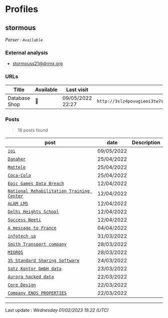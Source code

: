 # Profiles

## **stormous**


_Parser : `Available`_

### External analysis
- stormouss21@dnmx.org

### URLs
| Title | Available | Last visit | fqdn | Screenshot 
|---|---|---|---|---|
| Database Shop | 🔴 | 09/05/2022 22:27 | `http://3slz4povugieoi3tw7sblxoowxhbzxeju427cffsst5fo2tizepwatid.onion` | ❌ | 

### Posts

> 18 posts found

| post | date | Description
|---|---|---|
| [`ioi`](https://google.com/search?q=ioi) | 09/05/2022 |   |
| [`Danaher`](https://google.com/search?q=Danaher) | 25/04/2022 |   |
| [`Mattele`](https://google.com/search?q=Mattele) | 25/04/2022 |   |
| [`Coca-Cola`](https://google.com/search?q=Coca-Cola) | 25/04/2022 |   |
| [`Epic Games Data Breach`](https://google.com/search?q=Epic+Games+Data+Breach) | 12/04/2022 |   |
| [`National Rehabilitation Training Center`](https://google.com/search?q=National+Rehabilitation+Training+Center) | 12/04/2022 |   |
| [`ALAM LMS`](https://google.com/search?q=ALAM+LMS) | 12/04/2022 |   |
| [`Delhi Heights School`](https://google.com/search?q=Delhi+Heights+School) | 12/04/2022 |   |
| [`Success Neeti`](https://google.com/search?q=Success+Neeti) | 12/04/2022 |   |
| [`A message to France`](https://google.com/search?q=A+message+to+France) | 04/04/2022 |   |
| [`infotech ua`](https://google.com/search?q=infotech+ua) | 31/03/2022 |   |
| [`Smith Transport company`](https://google.com/search?q=Smith+Transport+company) | 28/03/2022 |   |
| [`MIGROS`](https://google.com/search?q=MIGROS) | 28/03/2022 |   |
| [`3S Standard Sharing Software`](https://google.com/search?q=3S+Standard+Sharing+Software) | 24/03/2022 |   |
| [`Satz Kontor GmbH data`](https://google.com/search?q=Satz+Kontor+GmbH+data) | 23/03/2022 |   |
| [`Aurora hacked data`](https://google.com/search?q=Aurora+hacked+data) | 22/03/2022 |   |
| [`Core Design`](https://google.com/search?q=Core+Design) | 22/03/2022 |   |
| [`Company ENOS PROPERTIES`](https://google.com/search?q=Company+ENOS+PROPERTIES) | 22/03/2022 |   |

 --- 


Last update : _Wednesday 01/02/2023 19.22 (UTC)_

